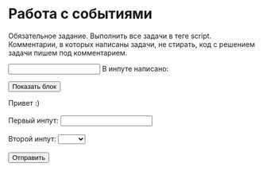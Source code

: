 # Работа с событиями
Обязательное задание.
Выполнить все задачи в теге script. Комментарии, в которых написаны задачи, не стирать, код с решением задачи пишем под комментарием.

<input id="from" type="text">
В инпуте написано: <span></span>

<br>

<button class="messageBtn">Показать блок</button>
<div class="message">
  Привет :)
</div>

<br>

<form>
  <label>
    Первый инпут:
    <input class="form-control" type="text">
  </label>
  <br>
  <br>
  <label>
    Второй инпут:
    <select class="form-control">
      <option value=""></option>
      <option value="1">Один</option>
      <option value="2">Два</option>
    </select>
  </label>
  <br>
  <br>
  <button>Отправить</button>
</form>

<script>
  "use strict";


1. При изменении значения в input с id="from", значение содержащееся в нем должно моментально отображаться в span. То есть при печати в input'е тег span также должен меняться.

2. При клике на кнопку с классом messageBtn необходимо элементу с классом message:
- добавить два класса: animate_animated и animate_fadeInLeftBig
- поставить данному элементу стиль visibility в значение 'visible'.

3. Необходимо при отправке формы проверить, заполнены ли все поля в этой форме. Если какое-либо поле не заполнено, форма не должна отправляться, также должны быть подсвечены незаполненные поля (необходимо поставить класс error незаполненным полям). Как только пользователь начинает заполнять какое-либо поле, необходимо, при вводе в данное поле, произвести проверку:
- Если поле пустое, необходимо данное поле подсветить (поставить класс error данному полю).
- Если поле было чем-либо заполнено, подсветку (класс error) необходимо убрать.